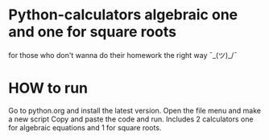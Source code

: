 # Python-calculators algebraic one and one for square roots
for those who don't wanna do their homework the right way ¯\_(ツ)_/¯
# HOW to run
Go to python.org and install the latest version.
Open the file menu and make a new script
Copy and paste the code and run.
Includes 2 calculators one for algebraic equations and 1 for square roots.
